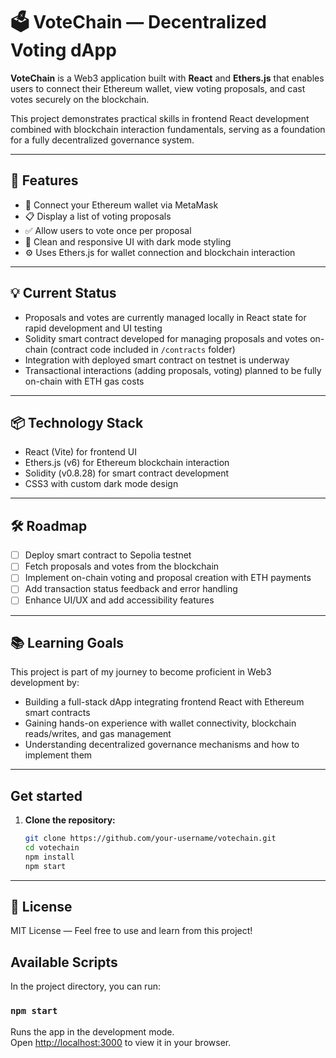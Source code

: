 # 🗳️ VoteChain — Decentralized Voting dApp

**VoteChain** is a Web3 application built with **React** and **Ethers.js** that enables users to connect their Ethereum wallet, view voting proposals, and cast votes securely on the blockchain.  

This project demonstrates practical skills in frontend React development combined with blockchain interaction fundamentals, serving as a foundation for a fully decentralized governance system.

---

## 🚀 Features

- 🔐 Connect your Ethereum wallet via MetaMask  
- 📋 Display a list of voting proposals  
- ✅ Allow users to vote once per proposal  
- 🎨 Clean and responsive UI with dark mode styling  
- ⚙️ Uses Ethers.js for wallet connection and blockchain interaction  

---

## 💡 Current Status

- Proposals and votes are currently managed locally in React state for rapid development and UI testing  
- Solidity smart contract developed for managing proposals and votes on-chain (contract code included in `/contracts` folder)  
- Integration with deployed smart contract on testnet is underway  
- Transactional interactions (adding proposals, voting) planned to be fully on-chain with ETH gas costs  

---

## 📦 Technology Stack

- React (Vite) for frontend UI  
- Ethers.js (v6) for Ethereum blockchain interaction  
- Solidity (v0.8.28) for smart contract development  
- CSS3 with custom dark mode design  

---

## 🛠️ Roadmap

- [ ] Deploy smart contract to Sepolia testnet  
- [ ] Fetch proposals and votes from the blockchain  
- [ ] Implement on-chain voting and proposal creation with ETH payments  
- [ ] Add transaction status feedback and error handling  
- [ ] Enhance UI/UX and add accessibility features  

---

## 📚 Learning Goals

This project is part of my journey to become proficient in Web3 development by:  
- Building a full-stack dApp integrating frontend React with Ethereum smart contracts  
- Gaining hands-on experience with wallet connectivity, blockchain reads/writes, and gas management  
- Understanding decentralized governance mechanisms and how to implement them  

---

## Get started

1. **Clone the repository:**

   ```bash
   git clone https://github.com/your-username/votechain.git
   cd votechain
   npm install
   npm start
   
---

## 📝 License

MIT License — Feel free to use and learn from this project!

## Available Scripts

In the project directory, you can run:

### `npm start`

Runs the app in the development mode.\
Open [http://localhost:3000](http://localhost:3000) to view it in your browser.


